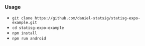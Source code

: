 ### Usage

- `git clone https://github.com/daniel-statsig/statisg-expo-example.git`
- `cd statisg-expo-example`
- `npm install`
- `npm run android`
